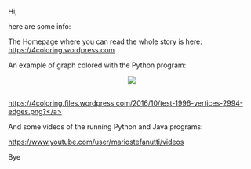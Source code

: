 Hi,

here are some info:

The Homepage where you can read the whole story is here: https://4coloring.wordpress.com

An example of graph colored with the Python program:

<div align="center">
  <img src="https://4coloring.files.wordpress.com/2016/10/test-1996-vertices-2994-edges.png?w=1024"><br><br>
</div>

<a href="https://4coloring.files.wordpress.com/2016/10/test-1996-vertices-2994-edges.png?w=1024">https://4coloring.files.wordpress.com/2016/10/test-1996-vertices-2994-edges.png?</a>


And some videos of the running Python and Java programs:

https://www.youtube.com/user/mariostefanutti/videos

Bye
